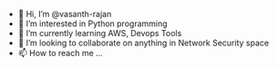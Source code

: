 - 👋 Hi, I’m @vasanth-rajan
- 👀 I’m interested in Python programming
- 🌱 I’m currently learning AWS, Devops Tools
- 💞️ I’m looking to collaborate on anything in Network Security space
- 📫 How to reach me ...

<!---
vasanth-rajan/vasanth-rajan is a ✨ special ✨ repository because its `README.md` (this file) appears on your GitHub profile.
You can click the Preview link to take a look at your changes.
--->
